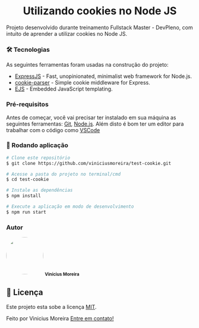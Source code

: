 <h1 align="center">Utilizando cookies no Node JS</h1>

Projeto desenvolvido durante treinamento Fullstack Master - DevPleno, com intuito de aprender a utilizar cookies no Node JS.

### 🛠 Tecnologias

As seguintes ferramentas foram usadas na construção do projeto:

* [ExpressJS](https://expressjs.com/pt-br/) - Fast, unopinionated, minimalist web framework for Node.js.
* [cookie-parser](https://github.com/expressjs/cookie-parser) - 
Simple cookie middleware for Express.
* [EJS](https://ejs.co/) - Embedded JavaScript templating.

### Pré-requisitos

Antes de começar, você vai precisar ter instalado em sua máquina as seguintes ferramentas:
[Git](https://git-scm.com), [Node.js](https://nodejs.org/en/).
Além disto é bom ter um editor para trabalhar com o código como [VSCode](https://code.visualstudio.com/)

### 🎲 Rodando aplicação

```bash
# Clone este repositório
$ git clone https://github.com/viniciusmoreira/test-cookie.git

# Acesse a pasta do projeto no terminal/cmd
$ cd test-cookie

# Instale as dependências
$ npm install

# Execute a aplicação em modo de desenvolvimento
$ npm run start
```

### Autor

 <img style="border-radius: 50%;" src="https://avatars2.githubusercontent.com/u/5288651?s=400&u=d1af6a4fecad96cfd93375e0913e165cef778b92&v=4" width="100px;" alt=""/>
 <sub><b>Vinícius Moreira</b></sub>


## 📝 Licença

Este projeto esta sobe a licença [MIT](./LICENSE).

Feito por Vinicius Moreira [Entre em contato!](https://www.linkedin.com/in/vinicius-moreira-vm/)
